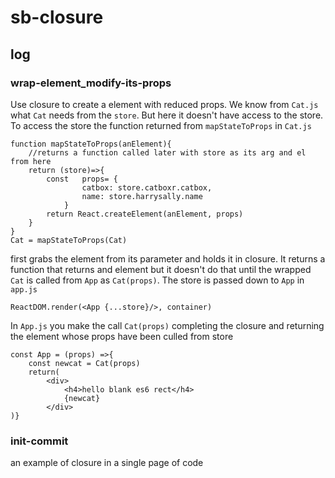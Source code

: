# sb-closure

## log
### wrap-element_modify-its-props
Use closure to create a element with reduced props. We know from `Cat.js` what `Cat` needs from the `store`. But here it doesn't have access to the store. To access the store the function returned from  `mapStateToProps`  in `Cat.js`

    function mapStateToProps(anElement){
        //returns a function called later with store as its arg and el from here
        return (store)=>{  
            const   props= {
                    catbox: store.catboxr.catbox,
                    name: store.harrysally.name
                }
            return React.createElement(anElement, props)
        }
    }
    Cat = mapStateToProps(Cat)

first grabs the element from its parameter and holds it in closure. It returns a function that returns and element but it doesn't do that until the wrapped `Cat` is called from `App` as `Cat(props)`. The store is passed down to `App` in `app.js`  


    ReactDOM.render(<App {...store}/>, container)

In `App.js` you make the call `Cat(props)` completing the closure and returning the element whose props have been culled from store

    const App = (props) =>{
        const newcat = Cat(props)
        return(
            <div>
                <h4>hello blank es6 rect</h4>
                {newcat}
            </div>
    )}

### init-commit

an example of closure in a single page of code
